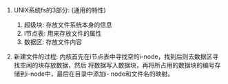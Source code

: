 1. UNIX系统fs的3部分: (通用的特性) 
   1. 超级块: 存放文件系统本身的信息
   2. i节点表: 用来存放文件的属性
   3. 数据区: 存放文件内容
 
2. 新建文件的过程:
   内核首先在i节点表中寻找空的i-node，找到后则去数据区寻找空闲的块存放数据，然后
   将数据写入数据块，再将所占用的数据块的编号存储到i-node中，最后在目录中添加i-
   node和文件名的映射。



